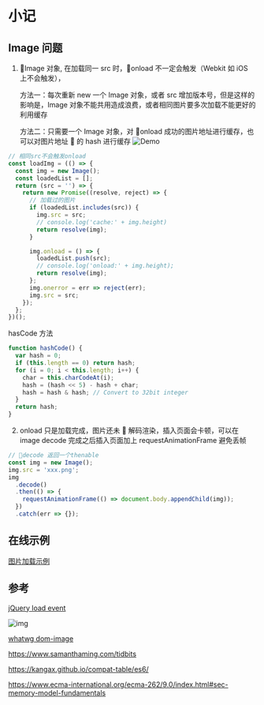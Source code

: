 # 小记

## Image 问题

1. Image 对象, 在加载同一 src 时，onload 不一定会触发（Webkit 如 iOS 上不会触发），

   方法一：每次重新 new 一个 Image 对象，或者 src 增加版本号，但是这样的影响是，Image 对象不能共用造成浪费，或者相同图片要多次加载不能更好的利用缓存

   方法二：只需要一个 Image 对象，对 onload 成功的图片地址进行缓存，也可以对图片地址  的 hash 进行缓存 ![Demo](https://codepen.io/blusoul/pen/RvPdeJ?editors=1010)

```javascript
// 相同src不会触发onload
const loadImg = (() => {
  const img = new Image();
  const loadedList = [];
  return (src = '') => {
    return new Promise((resolve, reject) => {
      // 加载过的图片
      if (loadedList.includes(src)) {
        img.src = src;
        // console.log('cache:' + img.height)
        return resolve(img);
      }

      img.onload = () => {
        loadedList.push(src);
        // console.log('onload:' + img.height);
        return resolve(img);
      };
      img.onerror = err => reject(err);
      img.src = src;
    });
  };
})();
```

hasCode 方法

```javascript
function hashCode() {
  var hash = 0;
  if (this.length == 0) return hash;
  for (i = 0; i < this.length; i++) {
    char = this.charCodeAt(i);
    hash = (hash << 5) - hash + char;
    hash = hash & hash; // Convert to 32bit integer
  }
  return hash;
}
```

2. onload 只是加载完成，图片还未  解码渲染，插入页面会卡顿，可以在 image decode 完成之后插入页面加上 requestAnimationFrame 避免丢帧

```javascript
// decode 返回一个thenable
const img = new Image();
img.src = 'xxx.png';
img
  .decode()
  .then(() => {
    requestAnimationFrame(() => document.body.appendChild(img));
  })
  .catch(err => {});
```

## 在线示例

[图片加载示例](https://codepen.io/blusoul/pen/RvPdeJ)

## 参考

[jQuery load event](https://api.jquery.com/load-event/)

![img](https://i.loli.net/2019/01/24/5c49b87e4bccc.png)

[whatwg dom-image](https://html.spec.whatwg.org/multipage/embedded-content.html#dom-image)

https://www.samanthaming.com/tidbits

https://kangax.github.io/compat-table/es6/

https://www.ecma-international.org/ecma-262/9.0/index.html#sec-memory-model-fundamentals
